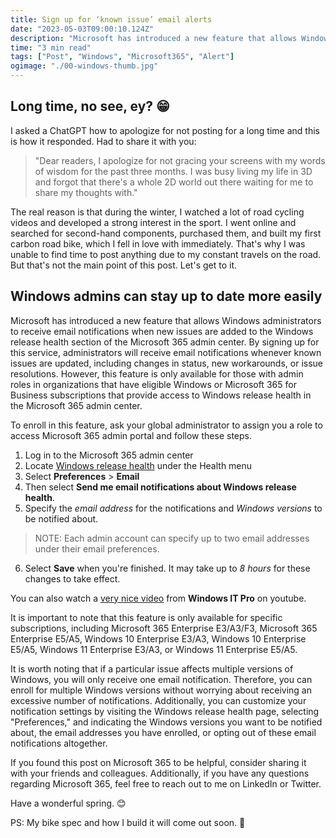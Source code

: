 ```yaml
---
title: Sign up for ‘known issue’ email alerts
date: "2023-05-03T09:00:10.124Z"
description: "Microsoft has introduced a new feature that allows Windows administrators to receive email notifications when new issues are added to the Windows release health section of the Microsoft 365 ..."
time: "3 min read"
tags: ["Post", "Windows", "Microsoft365", "Alert"]
ogimage: "./00-windows-thumb.jpg"
---
```


## Long time, no see, ey? 😁

I asked a ChatGPT how to apologize for not posting for a long time and this is how it responded. Had to share it with you:

> "Dear readers, I apologize for not gracing your screens with my words of wisdom for the past three months. I was busy living my life in 3D and forgot that there's a whole 2D world out there waiting for me to share my thoughts with."

The real reason is that during the winter, I watched a lot of road cycling videos and developed a strong interest in the sport. I went online and searched for second-hand components, purchased them, and built my first carbon road bike, which I fell in love with immediately. That's why I was unable to find time to post anything due to my constant travels on the road. But that's not the main point of this post. Let's get to it.

## Windows admins can stay up to date more easily

Microsoft has introduced a new feature that allows Windows administrators to receive email notifications when new issues are added to the Windows release health section of the Microsoft 365 admin center. By signing up for this service, administrators will receive email notifications whenever known issues are updated, including changes in status, new workarounds, or issue resolutions. However, this feature is only available for those with admin roles in organizations that have eligible Windows or Microsoft 365 for Business subscriptions that provide access to Windows release health in the Microsoft 365 admin center.

To enroll in this feature, ask your global administrator to assign you a role to access Microsoft 365 admin portal and follow these steps. 
1) Log in to the Microsoft 365 admin center
2) Locate [Windows release health](https://admin.microsoft.com/Adminportal/Home?#/windowsreleasehealth) under the Health menu
3) Select **Preferences** > **Email**
4) Then select **Send me email notifications about Windows release health**.
5) Specify the *email address* for the notifications and *Windows versions* to be notified about.

> NOTE: Each admin account can specify up to two email addresses under their email preferences.

6) Select **Save** when you're finished. It may take up to *8 hours* for these changes to take effect.

You can also watch a [very nice video](https://www.youtube.com/watch?v=QSD7fYyodC4) from **Windows IT Pro** on youtube.

It is important to note that this feature is only available for specific subscriptions, including Microsoft 365 Enterprise E3/A3/F3, Microsoft 365 Enterprise E5/A5, Windows 10 Enterprise E3/A3, Windows 10 Enterprise E5/A5, Windows 11 Enterprise E3/A3, or Windows 11 Enterprise E5/A5.

It is worth noting that if a particular issue affects multiple versions of Windows, you will only receive one email notification. Therefore, you can enroll for multiple Windows versions without worrying about receiving an excessive number of notifications. Additionally, you can customize your notification settings by visiting the Windows release health page, selecting "Preferences," and indicating the Windows versions you want to be notified about, the email addresses you have enrolled, or opting out of these email notifications altogether.

If you found this post on Microsoft 365 to be helpful, consider sharing it with your friends and colleagues. Additionally, if you have any questions regarding Microsoft 365, feel free to reach out to me on LinkedIn or Twitter.

Have a wonderful spring. 😊

PS: My bike spec and how I build it will come out soon. 🚴